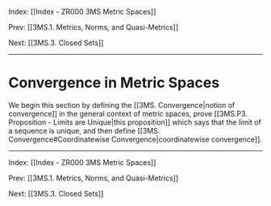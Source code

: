 Index: [[Index - ZR000 3MS Metric Spaces]]

Prev: [[3MS.1. Metrics, Norms, and Quasi-Metrics]]

Next: [[3MS.3. Closed Sets]]

---

# Convergence in Metric Spaces

We begin this section by defining the [[3MS. Convergence|notion of convergence]] in the general context of metric spaces, prove [[3MS.P3. Proposition - Limits are Unique|this proposition]] which says that the limit of a sequence is unique, and then define [[3MS. Convergence#Coordinatewise Convergence|coordinatewise convergence]].

---

Index: [[Index - ZR000 3MS Metric Spaces]]

Prev: [[3MS.1. Metrics, Norms, and Quasi-Metrics]]

Next: [[3MS.3. Closed Sets]]